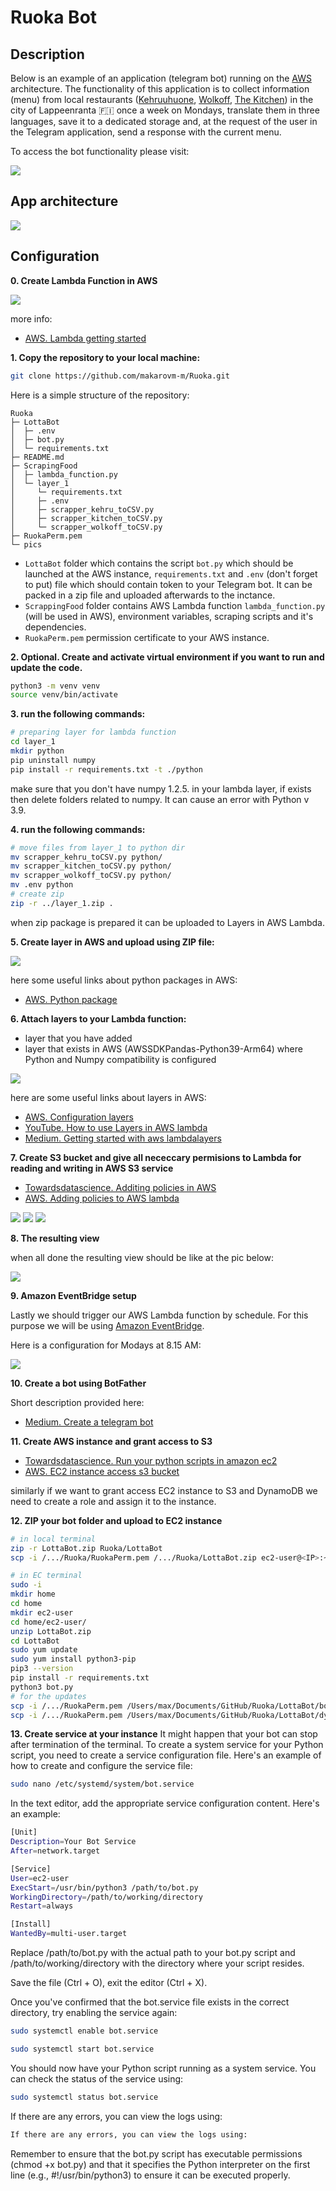 # Ruoka Bot 

## Description
Below is an example of an application (telegram bot) running on the [AWS](https://aws.amazon.com/) architecture. The functionality of this application is to collect information (menu) from local restaurants ([Kehruuhuone](https://www.raflaamo.fi/fi/ravintola/lappeenranta/kehruuhuone), [Wolkoff](https://wolkoff.fi/), [The Kitchen](https://ravintolakitchen.fi/)) in the city of Lappeenranta 🇫🇮 once a week on Mondays, translate them in three languages, save it to a dedicated storage and, at the request of the user in the Telegram application, send a response with the current menu.

To access the bot functionality please visit:

![](pics/t_me-Ruokanen_bot.jpg)


## App architecture

![](pics/lottabot.png)

## Configuration

**0. Create Lambda Function in AWS**

![](pics/CreateLambda.png)

more info: 
- [AWS. Lambda getting started](https://docs.aws.amazon.com/lambda/latest/dg/getting-started.html)

**1. Copy the repository to your local machine:**

```bash
git clone https://github.com/makarovm-m/Ruoka.git
```

Here is a simple structure of the repository:
```
Ruoka
├─ LottaBot
│  ├─ .env
│  ├─ bot.py
│  └─ requirements.txt
├─ README.md
├─ ScrapingFood
│  ├─ lambda_function.py
│  └─ layer_1
│     └─ requirements.txt
│     ├─ .env
│     ├─ scrapper_kehru_toCSV.py
│     ├─ scrapper_kitchen_toCSV.py
│     └─ scrapper_wolkoff_toCSV.py
├─ RuokaPerm.pem
└─ pics
```

- `LottaBot` folder which contains the script `bot.py` which should be launched at the AWS instance, `requirements.txt` and `.env` (don't forget to put) file which should contain token to your Telegram bot. It can be packed in a zip file and uploaded afterwards to the inctance. 
- `ScrappingFood` folder contains AWS Lambda function `lambda_function.py` (will be used in AWS), environment variables, scraping scripts and it's dependencies.
- `RuokaPerm.pem` permission certificate to your AWS instance.

**2. Optional. Create and activate virtual environment if you want to run and update the code.**

```bash
python3 -m venv venv
source venv/bin/activate
```

**3. run the following commands:**

```bash
# preparing layer for lambda function
cd layer_1                                  
mkdir python                                 
pip uninstall numpy                          
pip install -r requirements.txt -t ./python 
```
make sure that you don't have numpy 1.2.5. in your lambda layer, if exists then delete folders related to numpy. It can cause an error with Python v 3.9.

**4. run the following commands:**

```bash
# move files from layer_1 to python dir
mv scrapper_kehru_toCSV.py python/
mv scrapper_kitchen_toCSV.py python/
mv scrapper_wolkoff_toCSV.py python/
mv .env python
# create zip
zip -r ../layer_1.zip .
```
when zip package is prepared it can be uploaded to Layers in AWS Lambda.

**5. Create layer in AWS and upload using ZIP file:**

![](pics/CreateLayers.png)

here some useful links about python packages in AWS:
- [AWS. Python package](https://docs.aws.amazon.com/lambda/latest/dg/python-package.html)

**6. Attach layers to your Lambda function:**
- layer that you have added
- layer that exists in AWS (AWSSDKPandas-Python39-Arm64) where Python and Numpy compatibility is configured

![](pics/AttachLayers.png)

here are some useful links about layers in AWS:
- [AWS. Configuration layers](https://docs.aws.amazon.com/lambda/latest/dg/configuration-layers.html#configuration-layers-path)
- [YouTube. How to use Layers in AWS lambda](https://www.youtube.com/watch?v=uiRATBv8IQA&t=280s)
- [Medium. Getting started with aws lambdalayers](https://medium.com/the-cloud-architect/getting-started-with-aws-lambda-layers-for-python-6e10b1f9a5d)

**7. Create S3 bucket and give all nececcary permisions to Lambda for reading and writing in AWS S3 service**

- [Towardsdatascience. Additing policies in AWS](https://towardsdatascience.com/how-to-upload-and-download-files-from-aws-s3-using-python-2022-4c9b787b15f2)
- [AWS. Adding policies to AWS lambda](https://repost.aws/knowledge-center/lambda-execution-role-s3-bucket)

![](pics/Permission1.png)
![](pics/Permission2.png)
![](pics/Permission3.png)

**8. The resulting view**

when all done the resulting view should be like at the pic below:

![](pics/scraping_result.png)

**9. Amazon EventBridge setup**

Lastly we should trigger our AWS Lambda function by schedule. For this purpose we will be using [Amazon EventBridge](https://us-east-1.console.aws.amazon.com/scheduler/home?region=us-east-1#schedules).

Here is a configuration for Modays at 8.15 AM:

![](pics/eventBridge.png)

**10. Create a bot using BotFather**

Short description provided here: 
- [Medium. Create a telegram bot](https://medium.com/shibinco/create-a-telegram-bot-using-botfather-and-get-the-api-token-900ba00e0f39)

**11. Create AWS instance and grant access to S3**

- [Towardsdatascience. Run your python scripts in amazon ec2](https://towardsdatascience.com/how-to-run-your-python-scripts-in-amazon-ec2-instances-demo-8e56e76a6d24)
- [AWS. EC2 instance access s3 bucket](https://repost.aws/knowledge-center/ec2-instance-access-s3-bucket)

similarly if we want to grant access EC2 instance to S3 and DynamoDB we need to create a role and assign it to the instance.

**12. ZIP your bot folder and upload to EC2 instance**

```bash
# in local terminal
zip -r LottaBot.zip Ruoka/LottaBot
scp -i /.../Ruoka/RuokaPerm.pem /.../Ruoka/LottaBot.zip ec2-user@<IP>:~
```

```bash
# in EC terminal
sudo -i
mkdir home
cd home
mkdir ec2-user
cd home/ec2-user/
unzip LottaBot.zip
cd LottaBot
sudo yum update
sudo yum install python3-pip
pip3 --version
pip install -r requirements.txt
python3 bot.py
# for the updates
scp -i /.../RuokaPerm.pem /Users/max/Documents/GitHub/Ruoka/LottaBot/bot.py ec2-user@<IP>:/home/ec2-user/LottaBot
scp -i /.../RuokaPerm.pem /Users/max/Documents/GitHub/Ruoka/LottaBot/dynamodb_states.py ec2-user@<IP>:/home/ec2-user/LottaBot
```

**13. Create service at your instance**
It might happen that your bot can stop after termination of the terminal. To create a system service for your Python script, you need to create a service configuration file. Here's an example of how to create and configure the service file:

```bash
sudo nano /etc/systemd/system/bot.service
```

In the text editor, add the appropriate service configuration content. Here's an example:
```bash
[Unit]
Description=Your Bot Service
After=network.target

[Service]
User=ec2-user
ExecStart=/usr/bin/python3 /path/to/bot.py
WorkingDirectory=/path/to/working/directory
Restart=always

[Install]
WantedBy=multi-user.target
```

Replace /path/to/bot.py with the actual path to your bot.py script and /path/to/working/directory with the directory where your script resides.

Save the file (Ctrl + O), exit the editor (Ctrl + X).

Once you've confirmed that the bot.service file exists in the correct directory, try enabling the service again:

```bash
sudo systemctl enable bot.service
```

```bash
sudo systemctl start bot.service
```

You should now have your Python script running as a system service. You can check the status of the service using:
```bash
sudo systemctl status bot.service
```
If there are any errors, you can view the logs using:
```bash
If there are any errors, you can view the logs using:
```

Remember to ensure that the bot.py script has executable permissions (chmod +x bot.py) and that it specifies the Python interpreter on the first line (e.g., #!/usr/bin/python3) to ensure it can be executed properly.



